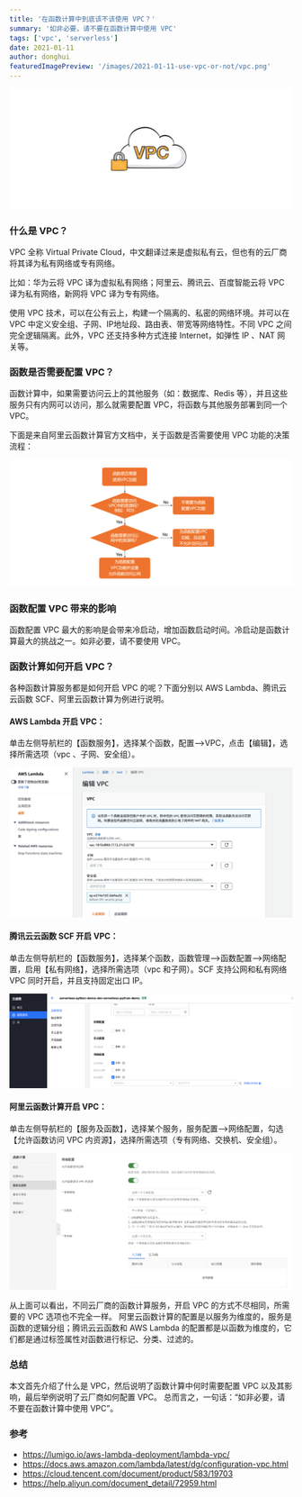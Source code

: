```yaml
---
title: '在函数计算中到底该不该使用 VPC？'
summary: '如非必要，请不要在函数计算中使用 VPC'
tags: ['vpc', 'serverless']
date: 2021-01-11
author: donghui
featuredImagePreview: '/images/2021-01-11-use-vpc-or-not/vpc.png'
---
```


![vpc](/images/2021-01-11-use-vpc-or-not/vpc.png)

### 什么是 VPC？
VPC 全称 Virtual Private Cloud，中文翻译过来是虚拟私有云，但也有的云厂商将其译为私有网络或专有网络。

比如：华为云将 VPC 译为虚拟私有网络；阿里云、腾讯云、百度智能云将 VPC 译为私有网络，新网将 VPC 译为专有网络。

使用 VPC 技术，可以在公有云上，构建一个隔离的、私密的网络环境。并可以在 VPC 中定义安全组、子网、IP地址段、路由表、带宽等网络特性。不同 VPC 之间完全逻辑隔离。此外，VPC 还支持多种方式连接 Internet，如弹性 IP 、NAT 网关等。

### 函数是否需要配置 VPC？
函数计算中，如果需要访问云上的其他服务（如：数据库、Redis 等），并且这些服务只有内网可以访问，那么就需要配置 VPC，将函数与其他服务部署到同一个 VPC。

下面是来自阿里云函数计算官方文档中，关于函数是否需要使用 VPC 功能的决策流程：

![aliyun-vpc](/images/2021-01-11-use-vpc-or-not/aliyun-vpc-0.png)


### 函数配置 VPC 带来的影响
函数配置 VPC 最大的影响是会带来冷启动，增加函数启动时间。冷启动是函数计算最大的挑战之一。如非必要，请不要使用 VPC。

### 函数计算如何开启 VPC？
各种函数计算服务都是如何开启 VPC 的呢？下面分别以 AWS Lambda、腾讯云云函数 SCF、阿里云函数计算为例进行说明。


#### AWS Lambda 开启 VPC：
单击左侧导航栏的【函数服务】，选择某个函数，配置—>VPC，点击【编辑】，选择所需选项（vpc 、子网、安全组）。

![lambda-vpc](/images/2021-01-11-use-vpc-or-not/lambda-vpc.png)

#### 腾讯云云函数 SCF 开启 VPC：
单击左侧导航栏的【函数服务】，选择某个函数，函数管理—>函数配置—>网络配置，启用【私有网络】，选择所需选项（vpc 和子网）。SCF 支持公网和私有网络 VPC 同时开启，并且支持固定出口 IP。

![scf-vpc](/images/2021-01-11-use-vpc-or-not/scf-vpc.png)

#### 阿里云函数计算开启 VPC：
单击左侧导航栏的【服务及函数】，选择某个服务，服务配置—>网络配置，勾选【允许函数访问 VPC 内资源】，选择所需选项（专有网络、交换机、安全组）。

![aliyun-vpc](/images/2021-01-11-use-vpc-or-not/aliyun-vpc-1.png)

从上面可以看出，不同云厂商的函数计算服务，开启 VPC 的方式不尽相同，所需要的 VPC 选项也不完全一样。
阿里云函数计算的配置是以服务为维度的，服务是函数的逻辑分组；腾讯云云函数和 AWS Lambda 的配置都是以函数为维度的，它们都是通过标签属性对函数进行标记、分类、过滤的。

### 总结
本文首先介绍了什么是 VPC，然后说明了函数计算中何时需要配置 VPC 以及其影响，最后举例说明了云厂商如何配置 VPC。
总而言之，一句话：“如非必要，请不要在函数计算中使用 VPC”。

### 参考
* https://lumigo.io/aws-lambda-deployment/lambda-vpc/
* https://docs.aws.amazon.com/lambda/latest/dg/configuration-vpc.html
* https://cloud.tencent.com/document/product/583/19703
* https://help.aliyun.com/document_detail/72959.html

